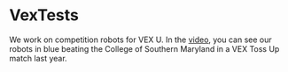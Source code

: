 # VexTests

We work on competition robots for VEX U. In the [video](https://youtu.be/lInjjlw6t0U), you can see our robots in blue beating the College of Southern Maryland in a VEX Toss Up match last year.
